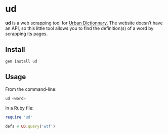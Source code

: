 # ud

**ud** is a web scrapping tool for [Urban Dictionnary][urban-dic]. The website
doesn’t have an API, so this little tool allows you to find the definition(s) of
a word by scrapping its pages.

[urban-dic]: http://www.urbandictionary.com/define.php?term=totolala

## Install

```
gem install ud
```

## Usage

From the command-line:

```sh
ud <word>
```

In a Ruby file:

```ruby
require 'ud'

defs = UD.query('wtf')
```

